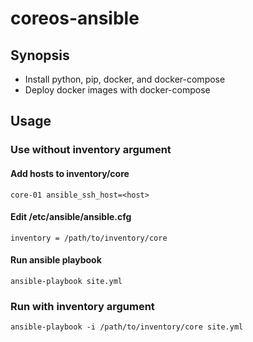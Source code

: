 # coreos-ansible

## Synopsis

* Install python, pip, docker, and docker-compose
* Deploy docker images with docker-compose

## Usage

### Use without inventory argument

#### Add hosts to inventory/core

    core-01 ansible_ssh_host=<host>

#### Edit /etc/ansible/ansible.cfg

    inventory = /path/to/inventory/core

#### Run ansible playbook

    ansible-playbook site.yml
    
### Run with inventory argument

    ansible-playbook -i /path/to/inventory/core site.yml